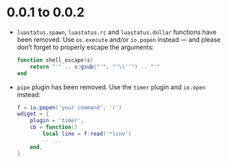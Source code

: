0.0.1 to 0.0.2
===
* `luastatus.spawn`, `luastatus.rc` and `luastatus.dollar` functions have been removed.
   Use `os.execute` and/or `io.popen` instead — and please don’t forget to properly escape the arguments:
    ````lua
    function shell_escape(s)
        return "'" .. s:gsub("'", "'\\''") .. "'"
    end
    ````

* `pipe` plugin has been removed. Use the `timer` plugin and `io.open` instead:
    ````lua
    f = io.popen('your command', 'r')
    wdiget = {
        plugin = 'timer',
        cb = function()
            local line = f:read('*line')
            -- ...
        end,
    }
    ````
